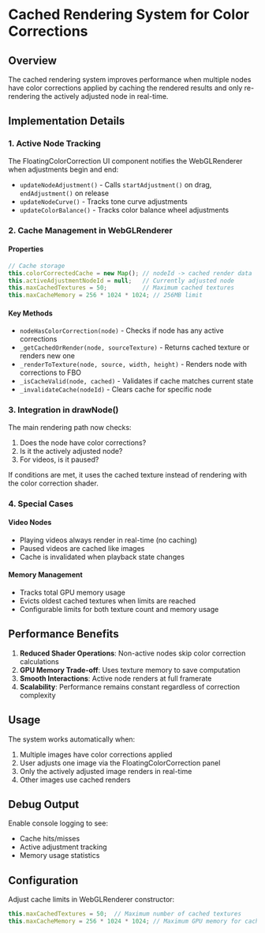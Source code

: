 # Cached Rendering System for Color Corrections

## Overview
The cached rendering system improves performance when multiple nodes have color corrections applied by caching the rendered results and only re-rendering the actively adjusted node in real-time.

## Implementation Details

### 1. Active Node Tracking
The FloatingColorCorrection UI component notifies the WebGLRenderer when adjustments begin and end:

- `updateNodeAdjustment()` - Calls `startAdjustment()` on drag, `endAdjustment()` on release
- `updateNodeCurve()` - Tracks tone curve adjustments
- `updateColorBalance()` - Tracks color balance wheel adjustments

### 2. Cache Management in WebGLRenderer

#### Properties
```javascript
// Cache storage
this.colorCorrectedCache = new Map(); // nodeId -> cached render data
this.activeAdjustmentNodeId = null;   // Currently adjusted node
this.maxCachedTextures = 50;          // Maximum cached textures
this.maxCacheMemory = 256 * 1024 * 1024; // 256MB limit
```

#### Key Methods
- `nodeHasColorCorrection(node)` - Checks if node has any active corrections
- `_getCachedOrRender(node, sourceTexture)` - Returns cached texture or renders new one
- `_renderToTexture(node, source, width, height)` - Renders node with corrections to FBO
- `_isCacheValid(node, cached)` - Validates if cache matches current state
- `_invalidateCache(nodeId)` - Clears cache for specific node

### 3. Integration in drawNode()

The main rendering path now checks:
1. Does the node have color corrections?
2. Is it the actively adjusted node?
3. For videos, is it paused?

If conditions are met, it uses the cached texture instead of rendering with the color correction shader.

### 4. Special Cases

#### Video Nodes
- Playing videos always render in real-time (no caching)
- Paused videos are cached like images
- Cache is invalidated when playback state changes

#### Memory Management
- Tracks total GPU memory usage
- Evicts oldest cached textures when limits are reached
- Configurable limits for both texture count and memory usage

## Performance Benefits

1. **Reduced Shader Operations**: Non-active nodes skip color correction calculations
2. **GPU Memory Trade-off**: Uses texture memory to save computation
3. **Smooth Interactions**: Active node renders at full framerate
4. **Scalability**: Performance remains constant regardless of correction complexity

## Usage

The system works automatically when:
1. Multiple images have color corrections applied
2. User adjusts one image via the FloatingColorCorrection panel
3. Only the actively adjusted image renders in real-time
4. Other images use cached renders

## Debug Output

Enable console logging to see:
- Cache hits/misses
- Active adjustment tracking
- Memory usage statistics

## Configuration

Adjust cache limits in WebGLRenderer constructor:
```javascript
this.maxCachedTextures = 50;  // Maximum number of cached textures
this.maxCacheMemory = 256 * 1024 * 1024; // Maximum GPU memory for cache
```
